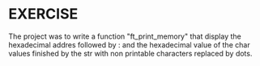 # EXERCISE

The project was to write a function "ft_print_memory" that display the hexadecimal addres followed by : and the hexadecimal value of the char values finished by the str with non printable characters replaced by dots.